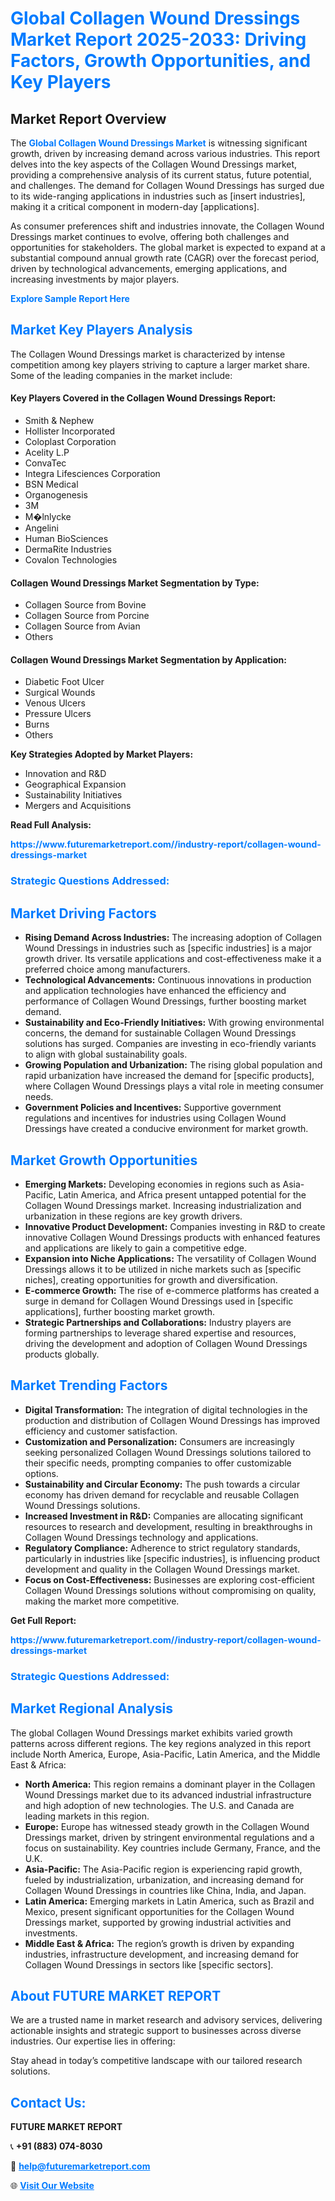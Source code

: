 <h1 style="color: #007BFF;">Global Collagen Wound Dressings Market Report 2025-2033: Driving Factors, Growth Opportunities, and Key Players</h1>

<section id="overview">
<h2>Market Report Overview</h2>
<p>The <a href="https://www.futuremarketreport.com//industry-report/collagen-wound-dressings-market" style="color: #007BFF; text-decoration: none;"><strong>Global Collagen Wound Dressings Market</strong></a> is witnessing significant growth, driven by increasing demand across various industries. This report delves into the key aspects of the Collagen Wound Dressings market, providing a comprehensive analysis of its current status, future potential, and challenges. The demand for Collagen Wound Dressings has surged due to its wide-ranging applications in industries such as [insert industries], making it a critical component in modern-day [applications].</p>
<p>As consumer preferences shift and industries innovate, the Collagen Wound Dressings market continues to evolve, offering both challenges and opportunities for stakeholders. The global market is expected to expand at a substantial compound annual growth rate (CAGR) over the forecast period, driven by technological advancements, emerging applications, and increasing investments by major players.</p>
</section>

<section id="overview">
<p><a href="https://www.futuremarketreport.com//request-sample/reportId=78971" style="color: #007BFF; text-decoration: none;"><strong>Explore Sample Report Here</strong></a></p>
</section>

<section id="key-players">
<h2 style="color: #007BFF;">Market Key Players Analysis</h2>
<p>The Collagen Wound Dressings market is characterized by intense competition among key players striving to capture a larger market share. Some of the leading companies in the market include:</p>
<h4>Key Players Covered in the Collagen Wound Dressings Report:</h4>
<ul><li>Smith &amp; Nephew</li><li>Hollister Incorporated</li><li>Coloplast Corporation</li><li>Acelity L.P</li><li>ConvaTec</li><li>Integra Lifesciences Corporation</li><li>BSN Medical</li><li>Organogenesis</li><li>3M</li><li>M�lnlycke</li><li>Angelini</li><li>Human BioSciences</li><li>DermaRite Industries</li><li>Covalon Technologies</li></ul>
<h4>Collagen Wound Dressings Market Segmentation by Type:</h4>
<ul><li>Collagen Source from Bovine</li><li>Collagen Source from Porcine</li><li>Collagen Source from Avian</li><li>Others</li></ul>

<h4>Collagen Wound Dressings Market Segmentation by Application:</h4>
<ul><li>Diabetic Foot Ulcer</li><li>Surgical Wounds</li><li>Venous Ulcers</li><li>Pressure Ulcers</li><li>Burns</li><li>Others</li></ul>
<p><strong>Key Strategies Adopted by Market Players:</strong></p>
<ul>
<li>Innovation and R&D</li>
<li>Geographical Expansion</li>
<li>Sustainability Initiatives</li>
<li>Mergers and Acquisitions</li>
</ul>
</section>

<section>
<p><strong>Read Full Analysis: </strong></p><a href="https://www.futuremarketreport.com//industry-report/collagen-wound-dressings-market" style="color: #007BFF; text-decoration: none;"><strong>https://www.futuremarketreport.com//industry-report/collagen-wound-dressings-market</strong></a>
<h3 style="color: #007BFF;">Strategic Questions Addressed:</h3>
</section>

<section id="driving-factors">
<h2 style="color: #007BFF;">Market Driving Factors</h2>
<ul>
<li><strong>Rising Demand Across Industries:</strong> The increasing adoption of Collagen Wound Dressings in industries such as [specific industries] is a major growth driver. Its versatile applications and cost-effectiveness make it a preferred choice among manufacturers.</li>
<li><strong>Technological Advancements:</strong> Continuous innovations in production and application technologies have enhanced the efficiency and performance of Collagen Wound Dressings, further boosting market demand.</li>
<li><strong>Sustainability and Eco-Friendly Initiatives:</strong> With growing environmental concerns, the demand for sustainable Collagen Wound Dressings solutions has surged. Companies are investing in eco-friendly variants to align with global sustainability goals.</li>
<li><strong>Growing Population and Urbanization:</strong> The rising global population and rapid urbanization have increased the demand for [specific products], where Collagen Wound Dressings plays a vital role in meeting consumer needs.</li>
<li><strong>Government Policies and Incentives:</strong> Supportive government regulations and incentives for industries using Collagen Wound Dressings have created a conducive environment for market growth.</li>
</ul>
</section>

<section id="growth-opportunities">
<h2 style="color: #007BFF;">Market Growth Opportunities</h2>
<ul>
<li><strong>Emerging Markets:</strong> Developing economies in regions such as Asia-Pacific, Latin America, and Africa present untapped potential for the Collagen Wound Dressings market. Increasing industrialization and urbanization in these regions are key growth drivers.</li>
<li><strong>Innovative Product Development:</strong> Companies investing in R&D to create innovative Collagen Wound Dressings products with enhanced features and applications are likely to gain a competitive edge.</li>
<li><strong>Expansion into Niche Applications:</strong> The versatility of Collagen Wound Dressings allows it to be utilized in niche markets such as [specific niches], creating opportunities for growth and diversification.</li>
<li><strong>E-commerce Growth:</strong> The rise of e-commerce platforms has created a surge in demand for Collagen Wound Dressings used in [specific applications], further boosting market growth.</li>
<li><strong>Strategic Partnerships and Collaborations:</strong> Industry players are forming partnerships to leverage shared expertise and resources, driving the development and adoption of Collagen Wound Dressings products globally.</li>
</ul>
</section>

<section id="trending-factors">
<h2 style="color: #007BFF;">Market Trending Factors</h2>
<ul>
<li><strong>Digital Transformation:</strong> The integration of digital technologies in the production and distribution of Collagen Wound Dressings has improved efficiency and customer satisfaction.</li>
<li><strong>Customization and Personalization:</strong> Consumers are increasingly seeking personalized Collagen Wound Dressings solutions tailored to their specific needs, prompting companies to offer customizable options.</li>
<li><strong>Sustainability and Circular Economy:</strong> The push towards a circular economy has driven demand for recyclable and reusable Collagen Wound Dressings solutions.</li>
<li><strong>Increased Investment in R&D:</strong> Companies are allocating significant resources to research and development, resulting in breakthroughs in Collagen Wound Dressings technology and applications.</li>
<li><strong>Regulatory Compliance:</strong> Adherence to strict regulatory standards, particularly in industries like [specific industries], is influencing product development and quality in the Collagen Wound Dressings market.</li>
<li><strong>Focus on Cost-Effectiveness:</strong> Businesses are exploring cost-efficient Collagen Wound Dressings solutions without compromising on quality, making the market more competitive.</li>
</ul>
</section>

<section>
<p><strong>Get Full Report: </strong></p><a href="https://www.futuremarketreport.com//industry-report/collagen-wound-dressings-market" style="color: #007BFF; text-decoration: none;"><strong>https://www.futuremarketreport.com//industry-report/collagen-wound-dressings-market</strong></a>
<h3 style="color: #007BFF;">Strategic Questions Addressed:</h3>
</section>


<section id="regional-analysis">
<h2 style="color: #007BFF;">Market Regional Analysis</h2>
<p>The global Collagen Wound Dressings market exhibits varied growth patterns across different regions. The key regions analyzed in this report include North America, Europe, Asia-Pacific, Latin America, and the Middle East & Africa:</p>
<ul>
<li><strong>North America:</strong> This region remains a dominant player in the Collagen Wound Dressings market due to its advanced industrial infrastructure and high adoption of new technologies. The U.S. and Canada are leading markets in this region.</li>
<li><strong>Europe:</strong> Europe has witnessed steady growth in the Collagen Wound Dressings market, driven by stringent environmental regulations and a focus on sustainability. Key countries include Germany, France, and the U.K.</li>
<li><strong>Asia-Pacific:</strong> The Asia-Pacific region is experiencing rapid growth, fueled by industrialization, urbanization, and increasing demand for Collagen Wound Dressings in countries like China, India, and Japan.</li>
<li><strong>Latin America:</strong> Emerging markets in Latin America, such as Brazil and Mexico, present significant opportunities for the Collagen Wound Dressings market, supported by growing industrial activities and investments.</li>
<li><strong>Middle East & Africa:</strong> The region’s growth is driven by expanding industries, infrastructure development, and increasing demand for Collagen Wound Dressings in sectors like [specific sectors].</li>
</ul>
</section>

<footer>
<h2 style="color: #007BFF;">About FUTURE MARKET REPORT</h2>
<p>We are a trusted name in market research and advisory services, delivering actionable insights and strategic support to businesses across diverse industries. Our expertise lies in offering:</p>

<p>Stay ahead in today’s competitive landscape with our tailored research solutions.</p>

<h2 style="color: #007BFF;">Contact Us:</h2>
<p><strong>FUTURE MARKET REPORT</strong></p>
<p>📞 <strong>+91 (883) 074-8030</strong></p>
<p>📧 <strong><a href="mailto:help@futuremarketreport.com" style="color: #007BFF;">help@futuremarketreport.com</a></strong></p>
<p>🌐 <strong><a href="https://www.futuremarketreport.com/" style="color: #007BFF;">Visit Our Website</a></strong></p>
</footer>